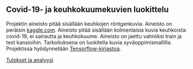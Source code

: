 ## Covid-19- ja keuhkokuumekuvien luokittelu

Projektin aineisto pitää sisällään keuhkojen röntgenkuvia. Aineisto on peräisin [kaggle.com](https://www.kaggle.com/pranavraikokte/covid19-image-dataset). Aineisto pitää sisällään kolmenlaisia kuvia keuhkoista: covid-19, ei sairautta ja keuhkokuume. Aineisto on jaettu valmiiksi train ja test kansioihin. Tarkoituksena on luokitella kuvia syväoppimismallilla. Projektissa hyödynnetään [Tensorflow-kirjastoa](https://www.tensorflow.org/).


[Tulokset ja analyysi](src/dokumentaatio/tulokset.MD)
